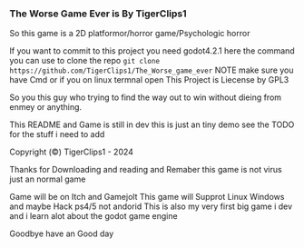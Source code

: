 ### The Worse Game Ever is By TigerClips1 

So this game is a 2D platformor/horror game/Psychologic horror 

If you want to commit to this project you need godot4.2.1 
here the command you can use to clone the repo
`git clone https://github.com/TigerClips1/The_Worse_game_ever` 
NOTE make sure you have Cmd or if you on linux termnal open
This Project is Liecense by GPL3

So you this guy  who trying to find the way out to win without dieing from enmey or anything.

This README and Game is still in dev this is just an tiny demo see the TODO for the stuff i need to add 

Copyright (©) TigerClips1 - 2024

Thanks for Downloading and reading and Remaber this game is not virus just an normal game

Game will be  on Itch and Gamejolt 
This game will Supprot Linux Windows and maybe Hack ps4/5 not andorid
This is also my very first big game i dev  and i learn alot about the godot game engine


Goodbye have an Good day